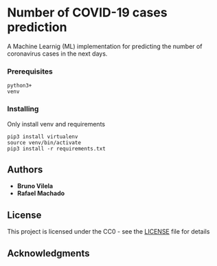 # Number of COVID-19 cases prediction

A Machine Learnig (ML) implementation for predicting the number of coronavirus cases in the next days. 

### Prerequisites


```
python3+
venv
```

### Installing

Only install venv and requirements

```
pip3 install virtualenv
source venv/bin/activate
pip3 install -r requirements.txt
```

## Authors

* **Bruno Vilela** 
* **Rafael Machado** 

## License

This project is licensed under the CC0 - see the [LICENSE](LICENSE) file for details

## Acknowledgments



